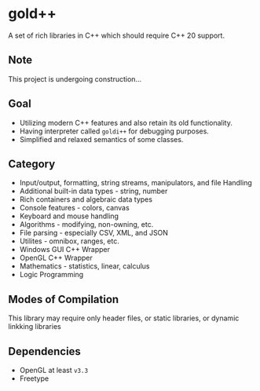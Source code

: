 # gold++ 
A set of rich libraries in C++ which should require C++ 20 support. 

## Note
This project is undergoing construction...

## Goal
* Utilizing modern C++ features and also retain its old functionality.
* Having interpreter called `goldi++` for debugging purposes.
* Simplified and relaxed semantics of some classes. 

## Category
* Input/output, formatting, string streams, manipulators, and file Handling
* Additional built-in data types - string, number
* Rich containers and algebraic data types 
* Console features - colors, canvas
* Keyboard and mouse handling 
* Algorithms - modifying, non-owning, etc.
* File parsing - especially CSV, XML, and JSON 
* Utilites - omnibox, ranges, etc. 
* Windows GUI C++ Wrapper
* OpenGL C++ Wrapper 
* Mathematics - statistics, linear, calculus 
* Logic Programming 

## Modes of Compilation
This library may require only header files, or static libraries, or dynamic linkking libraries

## Dependencies 
* OpenGL at least `v3.3` 
* Freetype 
